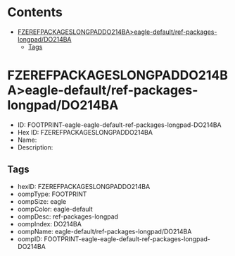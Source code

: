 



Contents
========

* [FZEREFPACKAGESLONGPADDO214BA>eagle-default/ref-packages-longpad/DO214BA](#fzerefpackageslongpaddo214baeagle-defaultref-packages-longpaddo214ba)
	* [Tags](#tags)

# FZEREFPACKAGESLONGPADDO214BA>eagle-default/ref-packages-longpad/DO214BA

- ID: FOOTPRINT-eagle-eagle-default-ref-packages-longpad-DO214BA
- Hex ID: FZEREFPACKAGESLONGPADDO214BA
- Name: 
- Description: 

## Tags

- hexID: FZEREFPACKAGESLONGPADDO214BA
- oompType: FOOTPRINT
- oompSize: eagle
- oompColor: eagle-default
- oompDesc: ref-packages-longpad
- oompIndex: DO214BA
- oompName: eagle-default/ref-packages-longpad/DO214BA
- oompID: FOOTPRINT-eagle-eagle-default-ref-packages-longpad-DO214BA
